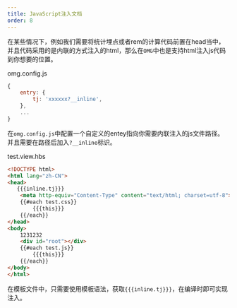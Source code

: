 ```yaml
---
title: JavaScript注入文档
order: 8
---
```


在某些情况下，例如我们需要将统计埋点或者rem的计算代码前置在head当中，并且代码采用的是内联的方式注入的html，那么在`OMG`中也是支持html注入js代码到你想要的位置。

omg.config.js

```js
{
    entry: {
        tj: 'xxxxxx?__inline',
    },
    ...
}
```

在`omg.config.js`中配置一个自定义的entey指向你需要内联注入的js文件路径。并且需要在路径后加入`?__inline`标识。

test.view.hbs

```html
<!DOCTYPE html>
<html lang="zh-CN">
<head>
   {{{inline.tj}}}
    <meta http-equiv="Content-Type" content="text/html; charset=utf-8">
    {{#each test.css}}
        {{{this}}}
    {{/each}}
</head>
<body>
    1231232
    <div id="root"></div>
    {{#each test.js}}
        {{{this}}}
    {{/each}}
</body>
</html>

```

在模板文件中，只需要使用模板语法，获取`{{{inline.tj}}}`，在编译时即可实现注入。